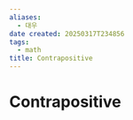 ```yaml
---
aliases:
  - 대우
date created: 20250317T234856
tags:
  - math
title: Contrapositive
---
```


# Contrapositive
